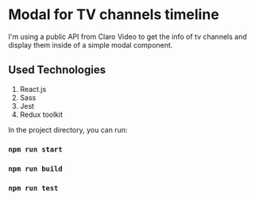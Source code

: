 # Modal for TV channels timeline

I'm using a public API from Claro Video to get the info of tv channels and display them inside of a simple modal component. 

## Used Technologies
1. React.js
2. Sass
3. Jest
4. Redux toolkit

In the project directory, you can run:

### `npm run start`
### `npm run build`
### `npm run test`
